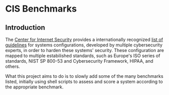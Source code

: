 # CIS Benchmarks

## Introduction
The [Center for Internet Security](https://www.cisecurity.org/) provides a internationally recognized [list of guidelines](https://downloads.cisecurity.org/#/) for systems configurations, developed by multiple cybersecurity experts, in order to harden these systems' security. These configuration are mapped to multiple estabilished standards, such as Europe's ISO series of standards, NIST SP 800-53 and Cybersecurity Framework, HIPAA, and others.

What this project aims to do is to slowly add some of the many benchmarks listed, initially using shell scripts to assess and score a system according to the appropriate benchmark.
